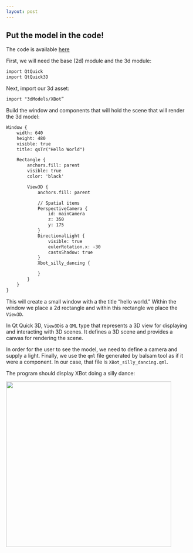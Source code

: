 ```yaml
---
layout: post
---
```

## Put the model in the code!

The code is available [here]( https://github.com/rnickles/rigged_animated_3d_model_tutorial)


First, we will need the base (2d)  module and the 3d module:

```xml
import QtQuick
import QtQuick3D
```

Next, import our 3d asset:

```xml
import "3dModels/XBot”
```

Build the window and components that will hold the scene that will render the 3d model:

```xml
Window {
    width: 640
    height: 480
    visible: true
    title: qsTr("Hello World")

    Rectangle {
        anchors.fill: parent
        visible: true
        color: 'black'

        View3D {
            anchors.fill: parent

            // Spatial items
            PerspectiveCamera {
                id: mainCamera
                z: 350
                y: 175
            }
            DirectionalLight {
                visible: true
                eulerRotation.x: -30
                castsShadow: true
            }
            Xbot_silly_dancing {

            }
        }
    }
}
```

This will create a small window with a the title “hello world.” Within the window we place a 2d rectangle and within this rectangle we place the `View3D`. 

In Qt Quick 3D, `View3D`is a `QML` type that represents a 3D view for displaying and interacting with 3D scenes. It defines a 3D scene and provides a canvas for rendering the scene.

In order for the user to see the model, we need to define a camera and supply a light. Finally, we use the `qml` file generated by balsam tool as if it were a component. In our case, that file is `XBot_silly_dancing.qml`.

The program should display XBot doing a silly dance:

<image src="/assets/images/Untitled(5).png" width="450" /> 
